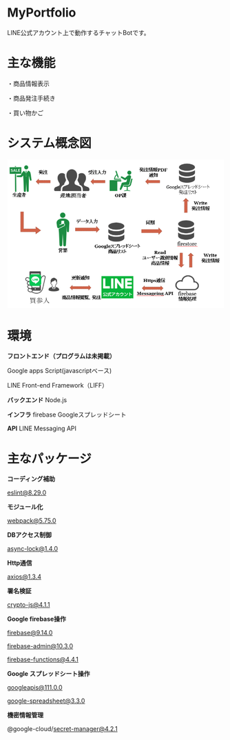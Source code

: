 # MyPortfolio
LINE公式アカウント上で動作するチャットBotです。


# 主な機能
・商品情報表示

・商品発注手続き

・買い物かご

# システム概念図
![Screenshot of a comment on a GitHub issue showing an image, added in the Markdown, of an Octocat smiling and raising a tentacle.](https://github.com/m-hatori/MyPortfolio/blob/main/System_diagram.png)

# 環境
**フロントエンド（プログラムは未掲載）**

Google apps Script(javascriptベース)

LINE Front-end Framework（LIFF）


**バックエンド**
Node.js  

**インフラ**
firebase
Googleスプレッドシート  

**API**
LINE Messaging API  

# 主なパッケージ
**コーディング補助**

eslint@8.29.0

    
**モジュール化**

webpack@5.75.0


**DBアクセス制御**

async-lock@1.4.0


**Http通信**

axios@1.3.4


**署名検証**

crypto-js@4.1.1


**Google firebase操作**

firebase@9.14.0

firebase-admin@10.3.0

firebase-functions@4.4.1


**Google スプレッドシート操作**

googleapis@111.0.0

google-spreadsheet@3.3.0


**機密情報管理**

@google-cloud/secret-manager@4.2.1
